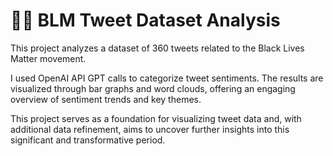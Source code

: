 # ✊🏽 BLM Tweet Dataset Analysis

This project analyzes a dataset of 360 tweets related to the Black Lives Matter movement. 

I used OpenAI API GPT calls to categorize tweet sentiments. The results are visualized through bar graphs and word clouds, offering an engaging overview of sentiment trends and key themes. 

This project serves as a foundation for visualizing tweet data and, with additional data refinement, aims to uncover further insights into this significant and transformative period.

